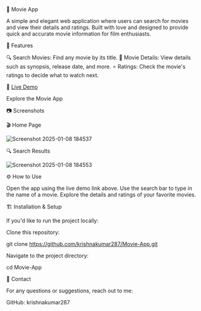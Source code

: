 🎥 Movie App


A simple and elegant web application where users can search for movies and view their details and ratings. Built with love and designed to provide quick and accurate movie information for film enthusiasts.



📝 Features


🔍 Search Movies: Find any movie by its title.
📖 Movie Details: View details such as synopsis, release date, and more.
⭐ Ratings: Check the movie's ratings to decide what to watch next.



🚀 [Live Demo]


Explore the Movie App



📷 Screenshots


🎬 Home Page

 ![Screenshot 2025-01-08 184537](https://github.com/user-attachments/assets/5105180f-177c-43aa-849c-28611c7965c4)

🔍 Search Results

![Screenshot 2025-01-08 184553](https://github.com/user-attachments/assets/f426325b-def3-4685-b5bc-95332a8746eb)





⚙️ How to Use

Open the app using the live demo link above.
Use the search bar to type in the name of a movie.
Explore the details and ratings of your favorite movies.


🏗️ Installation & Setup

If you'd like to run the project locally:

Clone this repository:

git clone https://github.com/krishnakumar287/Movie-App.git

Navigate to the project directory:

cd Movie-App


📧 Contact

For any questions or suggestions, reach out to me:

GitHub: krishnakumar287

[Live Demo]: https://krishnakumar287.github.io/Movie-App/

